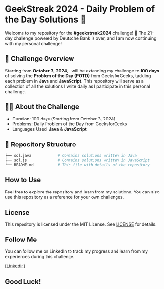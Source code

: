 
# GeekStreak 2024 - Daily Problem of the Day Solutions 🚀

Welcome to my repository for the **#geekstreak2024** challenge! 🎉
The 21-day challenge powered by Deutsche Bank is over, and I am now continuing with my personal challenge!

## 🏁 Challenge Overview

Starting from **October 3, 2024**, I will be extending my challenge to **100 days** of solving the **Problem of the Day (POTD)** from GeeksforGeeks, tackling each problem in **Java** and **JavaScript**. This repository will serve as a collection of all the solutions I write daily as I participate in this personal challenge.

## 🧑‍💻 About the Challenge

- Duration: 100 days (Starting from October 3, 2024)
- Problems: Daily Problem of the Day from GeeksforGeeks
- Languages Used: **Java** & **JavaScript**

## 📁 Repository Structure

```bash
├── sol.java            # Contains solutions written in Java
├── sol.js              # Contains solutions written in JavaScript
└── README.md           # This file with details of the repository
```

## How to Use

Feel free to explore the repository and learn from my solutions. You can also use this repository as a reference for your own challenges.

## License

This repository is licensed under the MIT License. See [LICENSE](LICENSE) for details.

## Follow Me

You can follow me on LinkedIn to track my progress and learn from my experiences during this challenge.

[[LinkedIn](https://www.linkedin.com/in/yash-wasankar-842886219/)]

## Good Luck!
